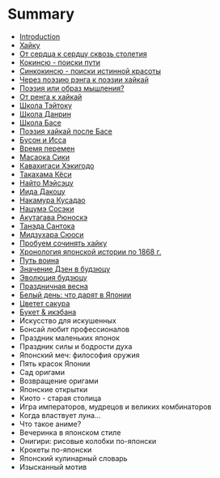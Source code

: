 # Summary

* [Introduction](README.md)
* [Хайку](haiku_sokolov.md)
* [От сердца к сердцу сквозь столетия](japanpoetry01.md)
* [Кокинсю - поиски пути](japanpoetry02.md)
* [Синкокинсю - поиски истинной красоты](japanpoetry03.md)
* [Через поэзию рэнга к поэзии хайкай](japanpoetry04.md)
* [Поэзия или образ мышления?](japanpoetry05.md)
* [От ренга к хайкай](japanpoetry06.md)
* [Школа Тэйтоку](japanpoetry07.md)
* [Школа Данрин](japanpoetry08.md)
* [Школа Басе](japanpoetry09.md)
* [Поэзия хайкай после Басе](japanpoetry10.md)
* [Бусон и Исса](japanpoetry11.md)
* [Время перемен](haiku_dolin.md)
* [Масаока Сики](masaoka_siki.md)
* [Кавахигаси Хэкигодо](kavahigasi_hekigodo.md)
* [Такахама Кёси](takahama_kyosi.md)
* [Найто Мэйсэцу](naito_meisetsu.md)
* [Иида Дакоцу](iida_dakotsu.md)
* [Накамура Кусадао](nakamura_kusadao.md)
* [Нацумэ Сосэки](natsume_soseki.md)
* [Акутагава Рюноскэ](akutagava_ryunoske.md)
* [Танэда Сантока](taneda_santoka.md)
* [Мидзухара Сюоси](midzuhara_syuosi.md)
* [Пробуем сочинять хайку](haiku_fonyakov.md)
* [Хронология японской истории по 1868 г.](hronologiya_1868.md)
* [Путь воина](put_voina.md)
* [Значение Дзен в будзюцу](znachenie_dzen_v_budzyutsu.md)
* [Эволюция будзюцу](evolyutsiya_budzyutsu.md)
* [Праздничная весна](prazdnichnaya_vesna.md)
* [Белый день: что дарят в Японии](belii_den_chto_daryat_v_yaponii.md)
* [Цветет сакура](tsvetet_sakura.md)
* [Букет & икэбана](buket_&_ikebana.md)
* Искусство для искушенных
* Бонсай любит профессионалов
* Праздник маленьких японок
* Праздник силы и бодрости духа
* Японский меч: философия оружия
* Пять красок Японии
* Сад оригами
* Возвращение оригами
* Японские открытки
* Киото - старая столица
* Игра императоров, мудрецов и великих комбинаторов
* Когда властвует луна...
* Что такое аниме?
* Вечеринка в японском стиле
* Онигири: рисовые колобки по-японски
* Крокеты по-японски
* Японский кулинарный словарь
* Изысканный мотив

